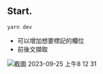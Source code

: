 ## Start.
```
yarn dev
```

+ 可以增加想要標記的欄位
+ 前後文擷取

![截圖 2023-09-25 上午8 12 31](https://github.com/Chrouos/Text-Labeling/assets/56072039/f315ecc3-0132-45e2-9d84-f99b2bcf4e40)

